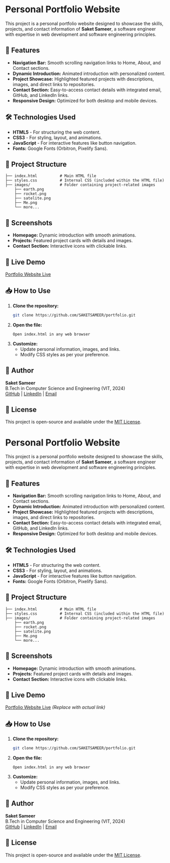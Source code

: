 
# Personal Portfolio Website

This project is a personal portfolio website designed to showcase the skills, projects, and contact information of **Saket Sameer**, a software engineer with expertise in web development and software engineering principles.

## 🚀 Features

- **Navigation Bar:** Smooth scrolling navigation links to Home, About, and Contact sections.
- **Dynamic Introduction:** Animated introduction with personalized content.
- **Project Showcase:** Highlighted featured projects with descriptions, images, and direct links to repositories.
- **Contact Section:** Easy-to-access contact details with integrated email, GitHub, and LinkedIn links.
- **Responsive Design:** Optimized for both desktop and mobile devices.

## 🛠️ Technologies Used

- **HTML5** - For structuring the web content.
- **CSS3** - For styling, layout, and animations.
- **JavaScript** - For interactive features like button navigation.
- **Fonts:** Google Fonts (Orbitron, Pixelify Sans).

## 📂 Project Structure

```
├── index.html          # Main HTML file
├── styles.css          # Internal CSS (included within the HTML file)
├── images/             # Folder containing project-related images
    ├── earth.png
    ├── rocket.png
    ├── satelite.png
    ├── Me.png
    └── more...
```

## 📸 Screenshots

- **Homepage:** Dynamic introduction with smooth animations.
- **Projects:** Featured project cards with details and images.
- **Contact Section:** Interactive icons with clickable links.

## 🔗 Live Demo

[Portfolio Website Live](https://samsak-portfolio.netlify.app/) 

## 📥 How to Use

1. **Clone the repository:**
   ```bash
   git clone https://github.com/SAKETSAMEER/portfolio.git
   ```
2. **Open the file:**
   ```
   Open index.html in any web browser
   ```
3. **Customize:**
   - Update personal information, images, and links.
   - Modify CSS styles as per your preference.

## 👤 Author

**Saket Sameer**  
B.Tech in Computer Science and Engineering (VIT, 2024)  
[GitHub](https://github.com/SAKETSAMEER) | [LinkedIn](https://www.linkedin.com/in/saket-sameer-1b9097269/) | [Email](mailto:sameersaket125@gmail.com)

## 📜 License

This project is open-source and available under the [MIT License](LICENSE).


# Personal Portfolio Website

This project is a personal portfolio website designed to showcase the skills, projects, and contact information of **Saket Sameer**, a software engineer with expertise in web development and software engineering principles.

## 🚀 Features

- **Navigation Bar:** Smooth scrolling navigation links to Home, About, and Contact sections.
- **Dynamic Introduction:** Animated introduction with personalized content.
- **Project Showcase:** Highlighted featured projects with descriptions, images, and direct links to repositories.
- **Contact Section:** Easy-to-access contact details with integrated email, GitHub, and LinkedIn links.
- **Responsive Design:** Optimized for both desktop and mobile devices.

## 🛠️ Technologies Used

- **HTML5** - For structuring the web content.
- **CSS3** - For styling, layout, and animations.
- **JavaScript** - For interactive features like button navigation.
- **Fonts:** Google Fonts (Orbitron, Pixelify Sans).

## 📂 Project Structure

```
├── index.html          # Main HTML file
├── styles.css          # Internal CSS (included within the HTML file)
├── images/             # Folder containing project-related images
    ├── earth.png
    ├── rocket.png
    ├── satelite.png
    ├── Me.png
    └── more...
```

## 📸 Screenshots

- **Homepage:** Dynamic introduction with smooth animations.
- **Projects:** Featured project cards with details and images.
- **Contact Section:** Interactive icons with clickable links.

## 🔗 Live Demo

[Portfolio Website Live](https://example.com) *(Replace with actual link)*

## 📥 How to Use

1. **Clone the repository:**
   ```bash
   git clone https://github.com/SAKETSAMEER/portfolio.git
   ```
2. **Open the file:**
   ```
   Open index.html in any web browser
   ```
3. **Customize:**
   - Update personal information, images, and links.
   - Modify CSS styles as per your preference.

## 👤 Author

**Saket Sameer**  
B.Tech in Computer Science and Engineering (VIT, 2024)  
[GitHub](https://github.com/SAKETSAMEER) | [LinkedIn](https://www.linkedin.com/in/saket-sameer-1b9097269/) | [Email](mailto:sameersaket125@gmail.com)

## 📜 License

This project is open-source and available under the [MIT License](LICENSE).

